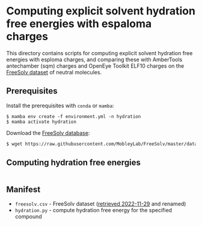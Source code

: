 # Computing explicit solvent hydration free energies with espaloma charges

This directory contains scripts for computing explicit solvent hydration free energies with esploma charges, 
and comparing these with AmberTools antechamber (sqm) charges and OpenEye Toolkit ELF10 charges
on the [FreeSolv dataset](https://github.com/MobleyLab/FreeSolv) of neutral molecules.

## Prerequisites
Install the prerequisites with `conda` or `mamba`:
```
$ mamba env create -f environment.yml -n hydration
$ mamba activate hydration
```
Download the [FreeSolv database](https://raw.githubusercontent.com/MobleyLab/FreeSolv/master/database.txt):
```bash
$ wget https://raw.githubusercontent.com/MobleyLab/FreeSolv/master/database.txt -O freesolv.csv
```

## Computing hydration free energies
```
```

## Manifest
* `freesolv.csv` - FreeSolv dataset ([retrieved 2022-11-29](https://raw.githubusercontent.com/MobleyLab/FreeSolv/master/database.txt) and renamed)
* `hydration.py` - compute hydration free energy for the specified compound

